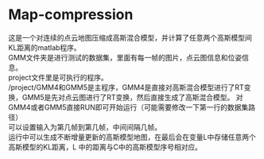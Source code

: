 # Map-compression
这是一个对连续的点云地图压缩成高斯混合模型，并计算了任意两个高斯模型间KL距离的matlab程序。  
GMM文件夹是进行测试的数据集，里面有每一帧的图片，点云图信息和位姿信息。  
project文件里是可执行的程序。  
/project/GMM4和GMM5是主程序，GMM4是直接对高斯混合模型进行了RT变换，GMM5是先对点云图进行了RT变换，然后直接生成了高斯混合模型。
对GMM4或者GMM5直接RUN即可开始运行（可能需要修改一下第一行的数据集路径）   
可以设置输入为第几帧到第几帧，中间间隔几帧。    
运行中可以生成不断增量更新的高斯模型地图，在最后会在变量L中存储任意两个高斯模型的KL距离，L 中的距离与C中的高斯模型序号相对应。
